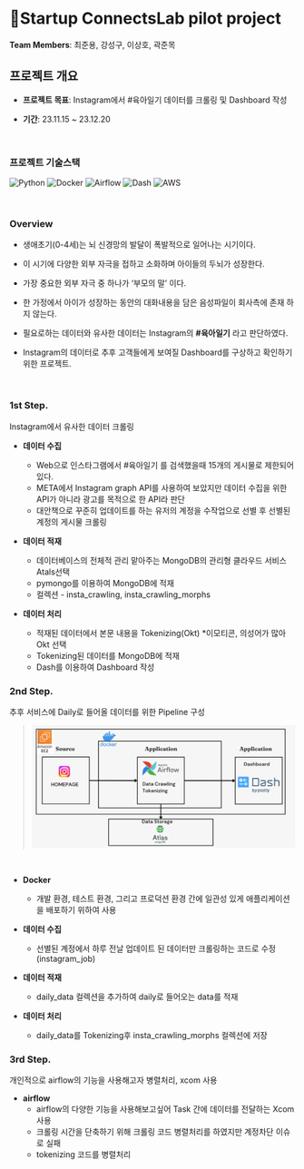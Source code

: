 # Startup ConnectsLab pilot project

**Team Members**: 최준용, 강성구, 이상호, 곽준목

## **프로젝트 개요**

- **프로젝트 목표**: Instagram에서 #육아일기 데이터를 크롤링 및 Dashboard 작성

- **기간**: 23.11.15 ~ 23.12.20




<br>

### 프로젝트 기술스택

![Python](https://img.shields.io/badge/Python-ffe74a.svg?style=flat&logo=Python&logoColor=blue) 
![Docker](https://img.shields.io/badge/Docker-4d77cf.svg?style=flat&logo=Docker&logoColor=4dabcf)
![Airflow](https://img.shields.io/badge/Airflow-130654.svg?style=flat&logo=Airflow&logoColor=whitle) 
![Dash](https://img.shields.io/badge/Dash-11557C.svg?style=flat&logo=Dash&logoColor=white) 
![AWS](https://img.shields.io/badge/AWS-262626.svg?style=flat&logo=AWS&logoColor=white) 

<br>

### **Overview**

- 생애초기(0-4세)는 뇌 신경망의 발달이 폭발적으로 일어나는 시기이다.

- 이 시기에 다양한 외부 자극을 접하고 소화하며 아이들의 두뇌가 성장한다.

- 가장 중요한 외부 자극 중 하나가 ‘부모의 말’ 이다.

- 한 가정에서 아이가 성장하는 동안의 대화내용을 담은 음성파일이 회사측에 존재 하지 않는다.

- 필요로하는 데이터와 유사한 데이터는 Instagram의 **#육아일기** 라고 판단하였다.

- Instagram의 데이터로 추후 고객들에게 보여질 Dashboard를 구상하고 확인하기 위한 프로젝트.

<br>

### **1st Step.**

Instagram에서 유사한 데이터 크롤링

* **데이터 수집**
  * Web으로 인스타그램에서 #육아일기 를 검색했을때 15개의 게시물로 제한되어있다.
  * META에서 Instagram graph API를 사용하여 보았지만 데이터 수집을 위한 API가 아니라 광고를 목적으로 한 API라 판단
  * 대안책으로 꾸준히 업데이트를 하는 유저의 계정을 수작업으로 선별 후 선별된 계정의 게시물 크롤링
    
* **데이터 적재**
  * 데이터베이스의 전체적 관리 맡아주는 MongoDB의 관리형 클라우드 서비스 Atals선택
  * pymongo를 이용하여 MongoDB에 적재
  * 컬렉션 - insta_crawling, insta_crawling_morphs

* **데이터 처리**
  * 적재된 데이터에서 본문 내용을 Tokenizing(Okt) *이모티콘, 의성어가 많아 Okt 선택
  * Tokenizing된 데이터를 MongoDB에 적재
  * Dash를 이용하여 Dashboard 작성


### **2nd Step.**

추후 서비스에 Daily로 들어올 데이터를 위한 Pipeline 구성
>
> <p align="center"><img src="assets/pipeline.png" width="840"></p>
>
<br>

* **Docker**
  * 개발 환경, 테스트 환경, 그리고 프로덕션 환경 간에 일관성 있게 애플리케이션을 배포하기 위하여 사용

* **데이터 수집**
  * 선별된 계정에서 하루 전날 업데이트 된 데이터만 크롤링하는 코드로 수정(instagram_job)

* **데이터 적재**
  * daily_data 컬렉션을 추가하여 daily로 들어오는 data를 적재
 
* **데이터 처리**
  * daily_data를 Tokenizing후 insta_crawling_morphs 컬렉션에 저장

### **3rd Step.**

개인적으로 airflow의 기능을 사용해고자 병렬처리, xcom 사용

* **airflow**
  * airflow의 다양한 기능을 사용해보고싶어 Task 간에 데이터를 전달하는 Xcom 사용
  * 크롤링 시간을 단축하기 위해 크롤링 코드 병렬처리를 하였지만 계정차단 이슈로 실패
  * tokenizing 코드를 병렬처리 

